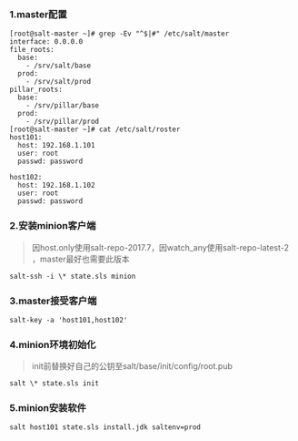 ### 1.master配置

```
[root@salt-master ~]# grep -Ev "^$|#" /etc/salt/master 
interface: 0.0.0.0
file_roots:
  base:
    - /srv/salt/base
  prod:
    - /srv/salt/prod
pillar_roots:
  base:
    - /srv/pillar/base
  prod:
    - /srv/pillar/prod
[root@salt-master ~]# cat /etc/salt/roster 
host101:
  host: 192.168.1.101
  user: root
  passwd: password

host102:
  host: 192.168.1.102
  user: root
  passwd: password
```

### 2.安装minion客户端
> 因host.only使用salt-repo-2017.7，因watch_any使用salt-repo-latest-2 ，master最好也需要此版本

`salt-ssh -i \* state.sls minion`

### 3.master接受客户端

`salt-key -a 'host101,host102'`

### 4.minion环境初始化
> init前替换好自己的公钥至salt/base/init/config/root.pub

`salt \* state.sls init`

### 5.minion安装软件

`salt host101 state.sls install.jdk saltenv=prod`


